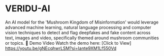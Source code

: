 # VERIDU-AI
An AI model for the 'Mushroom Kingdom of Misinformation' would leverage advanced machine learning, natural language processing and computer vision techniques to detect and flag deepfakes and fake content across text, images and video, specifically themed around mushroom communities or topics.
🎥 Demo Video
Watch the demo here: [Click to View]
https://youtu.be/gNEcqhwrLSM?si=Iante9XM1Lf550Vd
